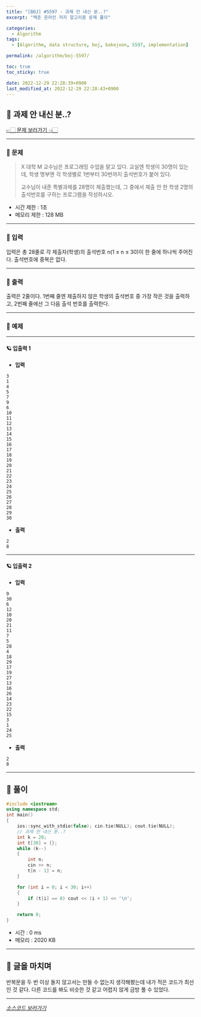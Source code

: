 ```yaml
---
title: "[BOJ] #5597 - 과제 안 내신 분..?"
excerpt: "백준 온라인 저지 알고리즘 문제 풀이"

categories:
  - Algorithm
tags:
  - [Algorithm, data structure, boj, bakejoon, 5597, implementation]

permalink: /algorithm/boj-5597/

toc: true
toc_sticky: true

date: 2022-12-29 22:28:39+0900
last_modified_at: 2022-12-29 22:28:43+0900
---
```

 
## 👻 과제 안 내신 분..?
[👉🏻 문제 보러가기 👈🏻](https://acmicpc.net/problem/5597)

***

### 🌱 문제
> X 대학 M 교수님은 프로그래밍 수업을 맡고 있다. 교실엔 학생이 30명이 있는데, 학생 명부엔 각 학생별로 1번부터 30번까지 출석번호가 붙어 있다.
>
> 교수님이 내준 특별과제를 28명이 제출했는데, 그 중에서 제출 안 한 학생 2명의 출석번호를 구하는 프로그램을 작성하시오.
 
- 시간 제한 : 1초
- 메모리 제한 : 128 MB

***

### 🌱 입력
입력은 총 28줄로 각 제출자(학생)의 출석번호 n(1 ≤ n ≤ 30)이 한 줄에 하나씩 주어진다. 출석번호에 중복은 없다.

***

### 🌱 출력
출력은 2줄이다. 1번째 줄엔 제출하지 않은 학생의 출석번호 중 가장 작은 것을 출력하고, 2번째 줄에선 그 다음 출석 번호를 출력한다.

***

### 🌱 예제

***

#### 🪐 입출력 1
- **입력**   
```
3
1
4
5
7
9
6
10
11
12
13
14
15
16
17
18
19
20
21
22
23
24
25
26
27
28
29
30
```

- **출력**   
```
2
8
```

***

#### 🪐 입출력 2
- **입력**   
```
9
30
6
12
10
20
21
11
7
5
28
4
18
29
17
19
27
13
16
26
14
23
22
15
3
1
24
25
```

- **출력**   
```
2
8
```

***

## 👻 풀이

```c++
#include <iostream>
using namespace std;
int main()
{
    ios::sync_with_stdio(false); cin.tie(NULL); cout.tie(NULL);
    // 과제 안 내신 분..?
    int k = 28;
    int t[30] = {};
    while (k--) 
    {
        int n;
        cin >> n;
        t[n - 1] = n;
    }

    for (int i = 0; i < 30; i++)
    {
        if (t[i] == 0) cout << (i + 1) << '\n';
    }

    return 0;
}
```

- 시간 : 0 ms
- 메모리 : 2020 KB

***

## 👻 글을 마치며
반복문을 두 번 이상 돌지 않고서는 만들 수 없는지 생각해봤는데 내가 적은 코드가 최선인 것 같다. 다른 코드를 봐도 비슷한 것 같고 어렵지 않게 금방 풀 수 있었다.

***

_[소스코드 보러가기](https://github.com/choi-dan-di/algorithms/blob/main/BOJ/implementation/5597.cpp)_